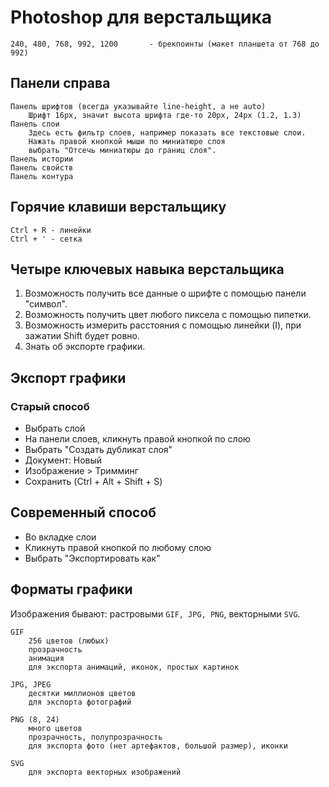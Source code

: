 # Photoshop для верстальщика

    240, 480, 768, 992, 1200       - брекпоинты (макет планшета от 768 до 992)

## Панели справа
    Панель шрифтов (всегда указывайте line-height, а не auto)
        Шрифт 16px, значит высота шрифта где-тo 20px, 24px (1.2, 1.3)
    Панель слои
        Здесь есть фильтр слоев, например показать все текстовые слои.
        Нажать правой кнопкой мыши по миниатюре слоя
        выбрать "Отсечь миниатюры до границ слоя".
    Панель истории
    Панель свойств
    Панель контура

## Горячие клавиши верстальщику
    Ctrl + R - линейки
    Ctrl + ' - сетка

## Четыре ключевых навыка верстальщика
1. Возможность получить все данные о шрифте с помощью панели "символ".
2. Возможность получить цвет любого пиксела с помощью пипетки.
3. Возможность измерить расстояния с помощью линейки (I), при зажатии Shift будет ровно.
4. Знать об экспорте графики.

## Экспорт графики
### Старый способ
* Выбрать слой
* На панели слоев, кликнуть правой кнопкой по слою
* Выбрать "Создать дубликат слоя"
* Документ: Новый
* Изображение > Тримминг
* Сохранить (Ctrl + Alt + Shift + S)

## Современный способ
* Во вкладке слои
* Кликнуть правой кнопкой по любому слою
* Выбрать "Экспортировать как"

## Форматы графики
Изображения бывают: растровыми `GIF, JPG, PNG`, векторными `SVG`.

    GIF
        256 цветов (любых)
        прозрачность
        анимация
        для экспорта анимаций, иконок, простых картинок

    JPG, JPEG
        десятки миллионов цветов
        для экспорта фотографий

    PNG (8, 24)
        много цветов
        прозрачность, полупрозрачность
        для экспорта фото (нет артефактов, большой размер), иконки

    SVG
        для экспорта векторных изображений
